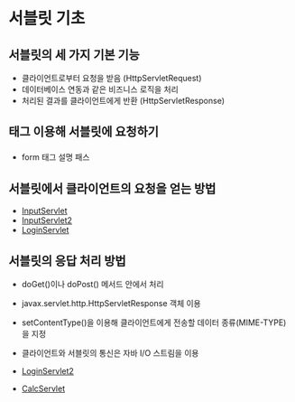 # 서블릿 기초

## 서블릿의 세 가지 기본 기능

- 클라이언트로부터 요청을 받음 (HttpServletRequest)
- 데이터베이스 연동과 같은 비즈니스 로직을 처리
- 처리된 결과를 클라이언트에게 반환 (HttpServletResponse)

## <form> 태그 이용해 서블릿에 요청하기

- form 태그 설명 패스

## 서블릿에서 클라이언트의 요청을 얻는 방법

- [InputServlet](chapter6/pro6/src/sec01/ex01/InputServlet.java)
- [InputServlet2](chapter6/pro6/src/sec01/ex01/InputServlet2.java)
- [LoginServlet](chapter6/pro6/src/sec01/ex01/LoginServlet.java)

## 서블릿의 응답 처리 방법

- doGet()이나 doPost() 메서드 안에서 처리
- javax.servlet.http.HttpServletResponse 객체 이용
- setContentType()을 이용해 클라이언트에게 전송할 데이터 종류(MIME-TYPE)을 지정
- 클라이언트와 서블릿의 통신은 자바 I/O 스트림을 이용

- [LoginServlet2](chapter6/pro6/src/sec02/ex01/LoginServlet2.java)
- [CalcServlet](chapter6/pro6/src/sec02/ex01/CalcServlet.java)
